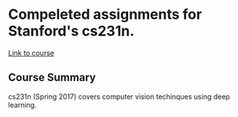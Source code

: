 # Compeleted assignments for Stanford's cs231n.
[Link to course](http://cs231n.github.io/)

## Course Summary
cs231n (Spring 2017) covers computer vision techinques using deep learning. 
